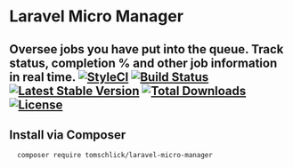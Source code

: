 # Laravel Micro Manager

Oversee jobs you have put into the queue. Track status, completion % and other job information in real time.
[![StyleCI](https://styleci.io/repos/66167231/shield)](https://styleci.io/repos/66167231)
[![Build Status](https://travis-ci.org/tomschlick/laravel-micro-manager.svg)](https://travis-ci.org/tomschlick/laravel-micro-manager)
[![Latest Stable Version](https://poser.pugx.org/tomschlick/laravel-micro-manager/v/stable)](https://packagist.org/packages/tomschlick/laravel-micro-manager)
[![Total Downloads](https://poser.pugx.org/tomschlick/laravel-micro-manager/downloads)](https://packagist.org/packages/tomschlick/laravel-micro-manager)
[![License](https://poser.pugx.org/tomschlick/laravel-micro-manager/license)](https://packagist.org/packages/tomschlick/laravel-micro-manager)
--------
## Install via Composer
```bash
  composer require tomschlick/laravel-micro-manager
```
